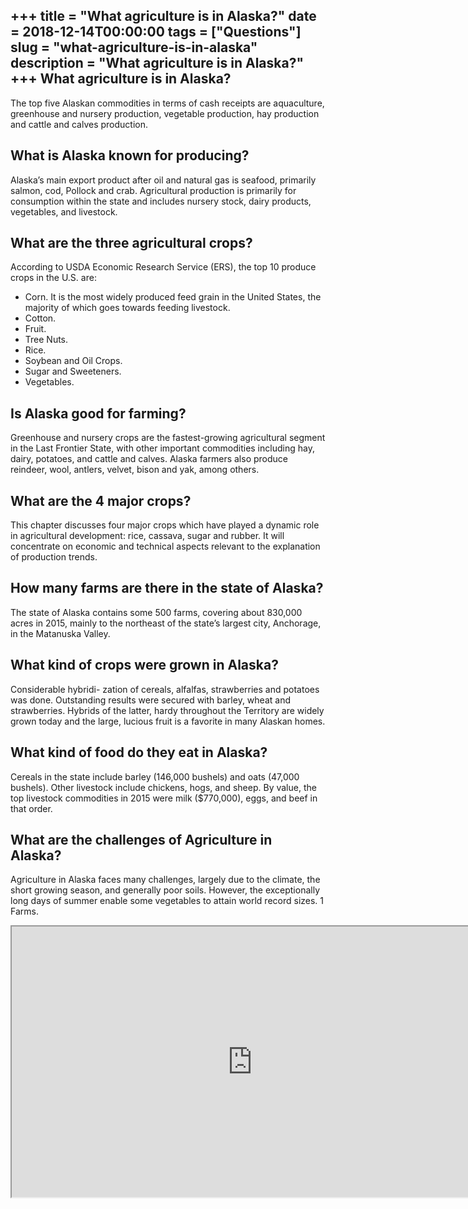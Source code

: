 +++
title = "What agriculture is in Alaska?"
date = 2018-12-14T00:00:00
tags = ["Questions"]
slug = "what-agriculture-is-in-alaska"
description = "What agriculture is in Alaska?"
+++
What agriculture is in Alaska?
------------------------------

The top five Alaskan commodities in terms of cash receipts are aquaculture, greenhouse and nursery production, vegetable production, hay production and cattle and calves production.

What is Alaska known for producing?
-----------------------------------

Alaska’s main export product after oil and natural gas is seafood, primarily salmon, cod, Pollock and crab. Agricultural production is primarily for consumption within the state and includes nursery stock, dairy products, vegetables, and livestock.

What are the three agricultural crops?
--------------------------------------

According to USDA Economic Research Service (ERS), the top 10 produce crops in the U.S. are:

- Corn. It is the most widely produced feed grain in the United States, the majority of which goes towards feeding livestock.
- Cotton.
- Fruit.
- Tree Nuts.
- Rice.
- Soybean and Oil Crops.
- Sugar and Sweeteners.
- Vegetables.

Is Alaska good for farming?
---------------------------

Greenhouse and nursery crops are the fastest-growing agricultural segment in the Last Frontier State, with other important commodities including hay, dairy, potatoes, and cattle and calves. Alaska farmers also produce reindeer, wool, antlers, velvet, bison and yak, among others.

What are the 4 major crops?
---------------------------

This chapter discusses four major crops which have played a dynamic role in agricultural development: rice, cassava, sugar and rubber. It will concentrate on economic and technical aspects relevant to the explanation of production trends.

How many farms are there in the state of Alaska?
------------------------------------------------

The state of Alaska contains some 500 farms, covering about 830,000 acres in 2015, mainly to the northeast of the state’s largest city, Anchorage, in the Matanuska Valley.

What kind of crops were grown in Alaska?
----------------------------------------

Considerable hybridi- zation of cereals, alfalfas, strawberries and potatoes was done. Outstanding results were secured with barley, wheat and strawberries. Hybrids of the latter, hardy throughout the Territory are widely grown today and the large, lucious fruit is a favorite in many Alaskan homes.

What kind of food do they eat in Alaska?
----------------------------------------

Cereals in the state include barley (146,000 bushels) and oats (47,000 bushels). Other livestock include chickens, hogs, and sheep. By value, the top livestock commodities in 2015 were milk ($770,000), eggs, and beef in that order.

What are the challenges of Agriculture in Alaska?
-------------------------------------------------

Agriculture in Alaska faces many challenges, largely due to the climate, the short growing season, and generally poor soils. However, the exceptionally long days of summer enable some vegetables to attain world record sizes. 1 Farms.

<iframe allow="accelerometer; autoplay; clipboard-write; encrypted-media; gyroscope; picture-in-picture" allowfullscreen="" class="__youtube_prefs__  epyt-is-override  no-lazyload" data-no-lazy="1" data-origheight="433" data-origwidth="770" data-skipgform_ajax_framebjll="" height="433" id="_ytid_25184" loading="lazy" src="https://www.youtube.com/embed/V29dOQ-rcIY?enablejsapi=1&autoplay=0&cc_load_policy=0&cc_lang_pref=&iv_load_policy=1&loop=0&modestbranding=0&rel=1&fs=1&playsinline=0&autohide=2&theme=dark&color=red&controls=1&" title="YouTube player" width="770"></iframe>